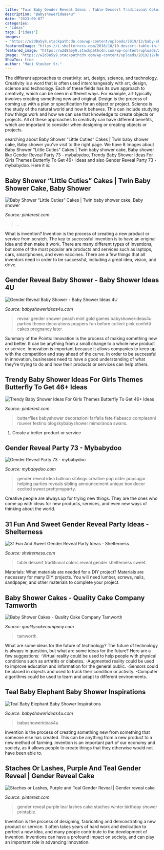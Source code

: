 ```yaml
---
title: "Twin Baby Gender Reveal Ideas : Table Dessert Traditional Colors Reveal Gender Shelterness Sweet"
description: "Babyshowerideas4u"
date: "2023-09-07"
categories:
- "ideas"
tags: ["ideas"]
images:
- "https://w2d8a5y9.stackpathcdn.com/wp-content/uploads/2019/12/baby-shower-twinkle-star-bear.jpg"
featuredImage: "https://i.shelterness.com/2016/10/19-dessert-table-in-two-traditional-colors.jpg"
featured_image: "https://w2d8a5y9.stackpathcdn.com/wp-content/uploads/2019/12/baby-shower-twinkle-star-bear.jpg"
image: "https://w2d8a5y9.stackpathcdn.com/wp-content/uploads/2019/12/baby-shower-twinkle-star-bear.jpg"
ShowToc: true
author: "Maci Steuber Sr."
---
```



The different approaches to creativity: art, design, science, and technology.
Creativity is a word that is often used interchangeably with art, design, science and technology. Each of these fields has its own approach to creativity, which can be seen in different ways. For example, art typically involves creating something new and original. Design is the process of coming up with a plan or specification for an object or project. Science is the study of the natural world and how it behaves. This can include studying how things work and how we can use that knowledge to create objects or projects. All of these approaches to creativity can have different benefits, which are important to consider when designing or creating objects or projects.

	

		
searching about Baby Shower “Little Cuties” Cakes | Twin baby shower cake, Baby shower you've visit to the right page. We have 8 Images about Baby Shower “Little Cuties” Cakes | Twin baby shower cake, Baby shower like Gender Reveal Party 73 - mybabydoo, Trendy Baby Shower Ideas For Girls Themes Butterfly To Get 46+ Ideas and also Gender Reveal Party 73 - mybabydoo. Here it is:
		
    
## Baby Shower “Little Cuties” Cakes | Twin Baby Shower Cake, Baby Shower

<img loading=lazy src="https://i.pinimg.com/736x/94/b4/a2/94b4a268df44cc8bbd64b624174d7cef.jpg" onerror="this.onerror=null;this.src='https://tse2.mm.bing.net/th?id=OIP.xTi7Ug_Vr58Lry5hOEcA_AHaJ3&amp;pid=15.1';" alt="Baby Shower “Little Cuties” Cakes | Twin baby shower cake, Baby shower">

_Source: pinterest.com_

>. 

	

What is invention?
Invention is the process of creating a new product or service from scratch. The key to successful invention is to have an original idea and then make it work. There are many different types of inventions, but some of the most popular are products and services such as laptops, cars, smartphones, and even vaccines. 
There are a few things that all inventors need in order to be successful, including a great idea, vision, and drive.

    
## Gender Reveal Baby Shower - Baby Shower Ideas 4U

<img loading=lazy src="https://babyshowerideas4u.com/wp-content/uploads/2014/06/peach-mint-gold-gender-reveal-baby-shower.jpg" onerror="this.onerror=null;this.src='https://tse2.mm.bing.net/th?id=OIP.qeWQuLhAKKQq4PD0KwcYdAHaLH&amp;pid=15.1';" alt="Gender Reveal Baby Shower - Baby Shower Ideas 4U">

_Source: babyshowerideas4u.com_

>reveal gender shower peach mint gold games babyshowerideas4u parties theme decorations poppers fun before collect pink confetti cakes pregnancy later. 

	

Summary of the Points:
Innovation is the process of making something new and better. It can be anything from a small change to a whole new product or service. Innovation is important because it allows companies to keep up with the competition and stay ahead of the curve. In order to be successful in innovation, businesses need to have a good understanding of what they're trying to do and how their products or services can help others.

    
## Trendy Baby Shower Ideas For Girls Themes Butterfly To Get 46+ Ideas

<img loading=lazy src="https://i.pinimg.com/736x/13/04/56/130456a80c960deb27c0e2ff295b393e.jpg" onerror="this.onerror=null;this.src='https://tse1.mm.bing.net/th?id=OIP.HMdXkfDtDnWCwHfrn5IuBAAAAA&amp;pid=15.1';" alt="Trendy Baby Shower Ideas For Girls Themes Butterfly To Get 46+ Ideas">

_Source: pinterest.com_

>butterflies babyshower decorazioni farfalla fete fiabesco compleanni rouvier festino blogskybabyshower mimoranda swans. 

	

1. Create a better product or service 

    
## Gender Reveal Party 73 - Mybabydoo

<img loading=lazy src="https://i1.wp.com/mybabydoo.com/wp-content/uploads/2017/05/Gender-reveal-party-73.jpg?fit=600%2C900&amp;ssl=1" onerror="this.onerror=null;this.src='https://tse3.mm.bing.net/th?id=OIP.m-G6k_IaaL6YOFL5x8HmwgHaLH&amp;pid=15.1';" alt="Gender Reveal Party 73 - mybabydoo">

_Source: mybabydoo.com_

>gender reveal idea balloon siblings creative pop older popsugar helping parties reveals sibling announcement unique box decor excited sweet prettymyparty. 

	

Creative people are always up for trying new things. They are the ones who come up with ideas for new products, services, and even new ways of thinking about the world.

    
## 31 Fun And Sweet Gender Reveal Party Ideas - Shelterness

<img loading=lazy src="https://i.shelterness.com/2016/10/19-dessert-table-in-two-traditional-colors.jpg" onerror="this.onerror=null;this.src='https://tse1.mm.bing.net/th?id=OIP.5RgE0ZdSl3b4NxJHDm_r5AHaNK&amp;pid=15.1';" alt="31 Fun And Sweet Gender Reveal Party Ideas - Shelterness">

_Source: shelterness.com_

>table dessert traditional colors reveal gender shelterness sweet. 

	

Materials: What materials are needed for a DIY project?
Materials are necessary for many DIY projects. You will need lumber, screws, nails, sandpaper, and other materials to complete your project.

    
## Baby Shower Cakes - Quality Cake Company Tamworth

<img loading=lazy src="https://w2d8a5y9.stackpathcdn.com/wp-content/uploads/2019/12/baby-shower-twinkle-star-bear.jpg" onerror="this.onerror=null;this.src='https://tse1.mm.bing.net/th?id=OIP.3ZNBYe3uU40SheV_dGym_AHaHa&amp;pid=15.1';" alt="Baby Shower Cakes - Quality Cake Company Tamworth">

_Source: qualitycakecompany.com_

>tamworth. 

	

What are some ideas for the future of technology?
The future of technology is always in question, but what are some ideas for the future? Here are a few suggestions: 
-Virtual reality could be used to help people with physical conditions such as arthritis or diabetes. 
-Augmented reality could be used to improve education and information for the general public. 
-Sensors could be placed in objects and used to track their condition or activity. 
-Computer algorithms could be used to learn and adapt to different environments.

    
## Teal Baby Elephant Baby Shower Inspirations

<img loading=lazy src="https://babyshowerideas4u.com/wp-content/uploads/2019/05/Teal-Baby-Elephant-Baby-Shower.jpg" onerror="this.onerror=null;this.src='https://tse3.mm.bing.net/th?id=OIP.TlDVFvJc0J7CJbNnl9SnmwHaLZ&amp;pid=15.1';" alt="Teal Baby Elephant Baby Shower Inspirations">

_Source: babyshowerideas4u.com_

>babyshowerideas4u. 

	

Invention is the process of creating something new from something that someone else has created. This can be anything from a new product to a new method of farming. invention is an important part of our economy and society, as it allows people to create things that they otherwise would not have been able to.

    
## Staches Or Lashes, Purple And Teal Gender Reveal | Gender Reveal Cake

<img loading=lazy src="https://i.pinimg.com/736x/96/ae/f7/96aef70e270e55a737c0c4ad21def4cd.jpg" onerror="this.onerror=null;this.src='https://tse4.mm.bing.net/th?id=OIP.0z56XxVwW91awatHGVM5TwDYEg&amp;pid=15.1';" alt="Staches or Lashes, Purple and Teal Gender Reveal | Gender reveal cake">

_Source: pinterest.com_

>gender reveal purple teal lashes cake staches winter birthday shower printable. 

	

Invention is the process of designing, fabricating and demonstrating a new product or service. It often takes years of hard work and dedication to perfect a new idea, and many people contribute to the development of invention. Inventions can have a profound impact on society, and can play an important role in advancing innovation.

